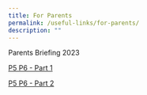 ```yaml
---
title: For Parents
permalink: /useful-links/for-parents/
description: ""
---
```

Parents Briefing 2023

[P5 P6 - Part 1](/files/P5P6%20%202023%20Parents%20Briefing%201.pdf)

[P5 P6 - Part 2](/files/P5P6%20%202023%20Parents%20Briefing%202.pdf)